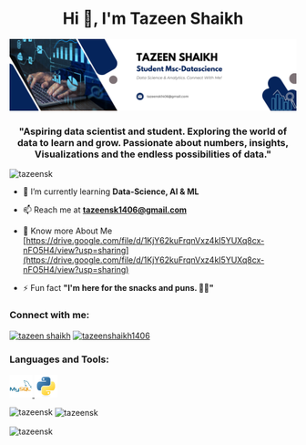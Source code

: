 <h1 align="center">Hi 👋, I'm Tazeen Shaikh</h1>
<div align="center"><img src="https://github.com/Tazeensk/Tazeensk/blob/main/Turquoise%20Simple%20Modern%20Linkedin%20Banner%20(1).png"></div>
<h3 align="center">"Aspiring data scientist and student. Exploring the world of data to learn and grow. Passionate about numbers, insights, Visualizations and the endless possibilities of data."</h3>

<p align="left"> <img src="https://komarev.com/ghpvc/?username=tazeensk&label=Profile%20views&color=0e75b6&style=flat" alt="tazeensk" /> </p>

- 🌱 I’m currently learning **Data-Science, AI & ML**

- 📫 Reach me at **tazeensk1406@gmail.com**

- 📄 Know more About Me [https://drive.google.com/file/d/1KjY62kuFrqnVxz4kI5YUXq8cx-nFO5H4/view?usp=sharing](https://drive.google.com/file/d/1KjY62kuFrqnVxz4kI5YUXq8cx-nFO5H4/view?usp=sharing)

- ⚡ Fun fact **"I'm here for the snacks and puns. 🍕😂"**

<h3 align="left">Connect with me:</h3>
<p align="left">
<a href="https://linkedin.com/in/tazeen shaikh" target="blank"><img align="center" src="https://raw.githubusercontent.com/rahuldkjain/github-profile-readme-generator/master/src/images/icons/Social/linked-in-alt.svg" alt="tazeen shaikh" height="30" width="40" /></a>
<a href="https://www.leetcode.com/tazeenshaikh1406" target="blank"><img align="center" src="https://raw.githubusercontent.com/rahuldkjain/github-profile-readme-generator/master/src/images/icons/Social/leet-code.svg" alt="tazeenshaikh1406" height="30" width="40" /></a>
</p>

<h3 align="left">Languages and Tools:</h3>
<p align="left"> <a href="https://www.mysql.com/" target="_blank" rel="noreferrer"> <img src="https://raw.githubusercontent.com/devicons/devicon/master/icons/mysql/mysql-original-wordmark.svg" alt="mysql" width="40" height="40"/> </a> <a href="https://www.python.org" target="_blank" rel="noreferrer"> <img src="https://raw.githubusercontent.com/devicons/devicon/master/icons/python/python-original.svg" alt="python" width="40" height="40"/> </a> </p>

<p><img align="left" src="https://github-readme-stats.vercel.app/api/top-langs?username=tazeensk&show_icons=true&locale=en&layout=compact" alt="tazeensk" /></p>

<p>&nbsp;<img align="center" src="https://github-readme-stats.vercel.app/api?username=tazeensk&show_icons=true&locale=en" alt="tazeensk" /></p>

<p><img align="center" src="https://github-readme-streak-stats.herokuapp.com/?user=tazeensk&" alt="tazeensk" /></p>
